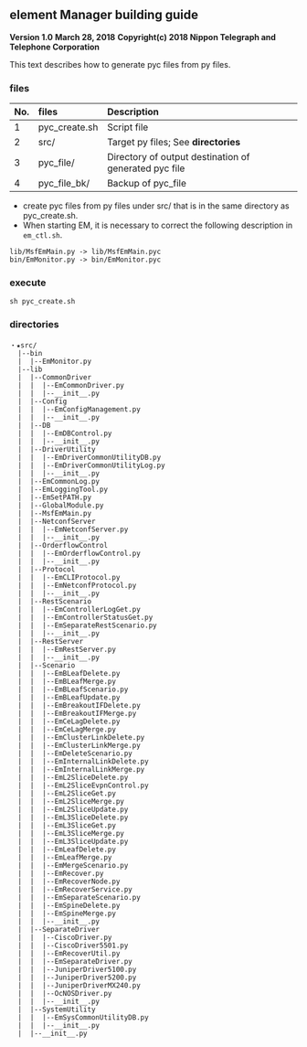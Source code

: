 ## element Manager building guide

**Version 1.0**
**March 28, 2018**
**Copyright(c) 2018 Nippon Telegraph and Telephone Corporation**

This text describes how to generate pyc files from py files.

### files

|No.|files|Description|
|:----|:----|:----|
|1|pyc_create.sh|Script file|
|2|src/|Target py files; See **directories**|
|3|pyc_file/|Directory of output destination of generated pyc file|
|4|pyc_file_bk/|Backup of pyc_file|

- create pyc files from py files under src/ that is in the same directory as pyc_create.sh.
- When starting EM, it is necessary to correct the following description in `em_ctl.sh`.

~~~console
lib/MsfEmMain.py -> lib/MsfEmMain.pyc
bin/EmMonitor.py -> bin/EmMonitor.pyc
~~~

### execute
~~~console
sh pyc_create.sh
~~~

### directories
```
・★src/
  |--bin
  |  |--EmMonitor.py
  |--lib
  |  |--CommonDriver
  |  |  |--EmCommonDriver.py
  |  |  |--__init__.py
  |  |--Config
  |  |  |--EmConfigManagement.py
  |  |  |--__init__.py
  |  |--DB
  |  |  |--EmDBControl.py
  |  |  |--__init__.py
  |  |--DriverUtility
  |  |  |--EmDriverCommonUtilityDB.py
  |  |  |--EmDriverCommonUtilityLog.py
  |  |  |--__init__.py
  |  |--EmCommonLog.py
  |  |--EmLoggingTool.py
  |  |--EmSetPATH.py
  |  |--GlobalModule.py
  |  |--MsfEmMain.py
  |  |--NetconfServer
  |  |  |--EmNetconfServer.py
  |  |  |--__init__.py
  |  |--OrderflowControl
  |  |  |--EmOrderflowControl.py
  |  |  |--__init__.py
  |  |--Protocol
  |  |  |--EmCLIProtocol.py
  |  |  |--EmNetconfProtocol.py
  |  |  |--__init__.py
  |  |--RestScenario
  |  |  |--EmControllerLogGet.py
  |  |  |--EmControllerStatusGet.py
  |  |  |--EmSeparateRestScenario.py
  |  |  |--__init__.py
  |  |--RestServer
  |  |  |--EmRestServer.py
  |  |  |--__init__.py
  |  |--Scenario
  |  |  |--EmBLeafDelete.py
  |  |  |--EmBLeafMerge.py
  |  |  |--EmBLeafScenario.py
  |  |  |--EmBLeafUpdate.py
  |  |  |--EmBreakoutIFDelete.py
  |  |  |--EmBreakoutIFMerge.py
  |  |  |--EmCeLagDelete.py
  |  |  |--EmCeLagMerge.py
  |  |  |--EmClusterLinkDelete.py
  |  |  |--EmClusterLinkMerge.py
  |  |  |--EmDeleteScenario.py
  |  |  |--EmInternalLinkDelete.py
  |  |  |--EmInternalLinkMerge.py
  |  |  |--EmL2SliceDelete.py
  |  |  |--EmL2SliceEvpnControl.py
  |  |  |--EmL2SliceGet.py
  |  |  |--EmL2SliceMerge.py
  |  |  |--EmL2SliceUpdate.py
  |  |  |--EmL3SliceDelete.py
  |  |  |--EmL3SliceGet.py
  |  |  |--EmL3SliceMerge.py
  |  |  |--EmL3SliceUpdate.py
  |  |  |--EmLeafDelete.py
  |  |  |--EmLeafMerge.py
  |  |  |--EmMergeScenario.py
  |  |  |--EmRecover.py
  |  |  |--EmRecoverNode.py
  |  |  |--EmRecoverService.py
  |  |  |--EmSeparateScenario.py
  |  |  |--EmSpineDelete.py
  |  |  |--EmSpineMerge.py
  |  |  |--__init__.py
  |  |--SeparateDriver
  |  |  |--CiscoDriver.py
  |  |  |--CiscoDriver5501.py
  |  |  |--EmRecoverUtil.py
  |  |  |--EmSeparateDriver.py
  |  |  |--JuniperDriver5100.py
  |  |  |--JuniperDriver5200.py
  |  |  |--JuniperDriverMX240.py
  |  |  |--OcNOSDriver.py
  |  |  |--__init__.py
  |  |--SystemUtility
  |  |  |--EmSysCommonUtilityDB.py
  |  |  |--__init__.py
  |  |--__init__.py
```
